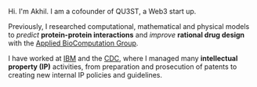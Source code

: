
Hi.  I'm Akhil. I am a cofounder of QU3ST, a Web3 start up.

Previously, I researched computational, mathematical and physical models to _predict_ __protein-protein interactions__
and _improve_ __rational drug design__ with the [Applied BioComputation Group](https://abcgroup.cluspro.org).

I have worked at [IBM](https://www.ibm.com/us-en/) and the [CDC](https://www.cdc.gov/), where I
managed many __intellectual property (IP)__ activities, from preparation and prosecution of patents to creating 
new internal IP policies and guidelines.

